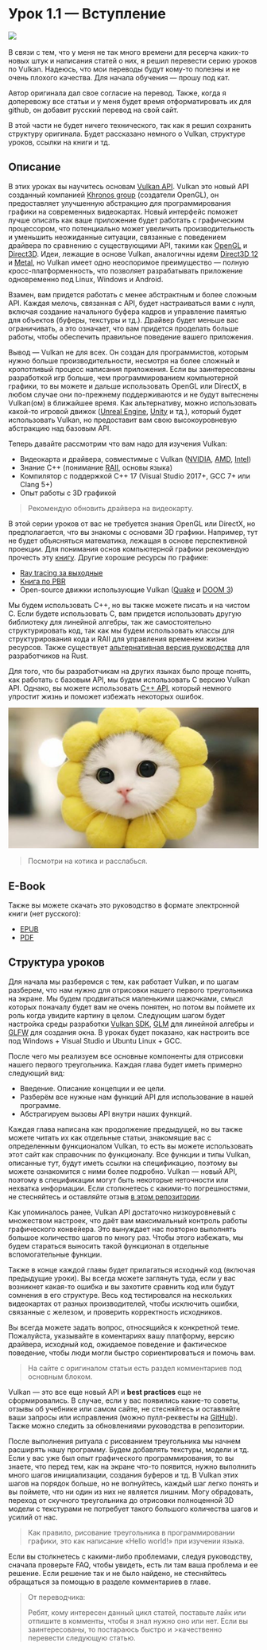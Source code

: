 # Урок 1.1 — Вступление

![](1.png)

В связи с тем, что у меня не так много времени для ресерча каких-то новых штук и написания статей о них, я решил перевести серию уроков по Vulkan. Надеюсь, что мои переводы будут кому-то полезны и не очень плохого качества. Для начала обучения — прошу под кат.

Автор оригинала дал свое согласие на перевод. Также, когда я доперевожу все статьи и у меня будет время отформатировать их для github, он добавит русский перевод на свой сайт.

В этой части не будет ничего технического, так как я решил сохранить структуру оригинала. Будет рассказано немного о Vulkan, структуре уроков, ссылки на книги и тд.

## Описание

В этих уроках вы научитесь основам [Vulkan API](https://www.khronos.org/vulkan/). Vulkan это новый API созданный компанией [Khronos group](https://www.khronos.org/) \(создатели OpenGL\), он предоставляет улучшенную абстракцию для программирования графики на современных видеокартах. Новый интерфейс поможет лучше описать как ваше приложение будет работать с графическим процессором, что потенциально может увеличить производительность и уменьшить неожиданные ситуации, связанные с поведением драйвера по сравнению с существующими API, такими как [OpenGL](https://en.wikipedia.org/wiki/OpenGL) и [Direct3D](https://en.wikipedia.org/wiki/Direct3D). Идеи, лежащие в основе Vulkan, аналогичны идеям [Direct3D 12](https://en.wikipedia.org/wiki/Direct3D#Direct3D_12) и [Metal](https://en.wikipedia.org/wiki/Metal_(API)), но Vulkan имеет одно неоспоримое преимущество — полную кросс-платформенность, что позволяет разрабатывать приложение одновременно под Linux, Windows и Android.

Взамен, вам придется работать с менее абстрактным и более сложным API. Каждая мелочь, связанная с API, будет настраиваться вами с нуля, включая создание начального буфера кадров и управление памятью для объектов \(буферы, текстуры и тд.\). Драйвер будет меньше вас ограничивать, а это означает, что вам придется проделать больше работы, чтобы обеспечить правильное поведение вашего приложения.

Вывод — Vulkan не для всех. Он создан для программистов, которым нужно больше производительности, несмотря на более сложный и кропотливый процесс написания приложения. Если вы заинтересованы разработкой игр больше, чем программированием компьютерной графики, то вы можете и дальше использовать OpenGL или DirectX, в любом случае они по-прежнему поддерживаются и не будут вытеснены Vulkan\(ом\) в ближайшее время. Как альтернативу, можно использовать какой-то игровой движок \([Unreal Engine](https://en.wikipedia.org/wiki/Unreal_Engine#Unreal_Engine_4), [Unity](https://en.wikipedia.org/wiki/Unity_(game_engine)) и тд.\), который будет использовать Vulkan, но предоставит вам свою высокоуровневую абстракцию над базовым API.

Теперь давайте рассмотрим что вам надо для изучения Vulkan:

- Видеокарта и драйвера, совместимые с Vulkan \([NVIDIA](https://developer.nvidia.com/vulkan-driver), [AMD](https://www.amd.com/en/technologies?utm_medium=redirect&utm_source=301), [Intel](https://software.intel.com/content/www/us/en/develop/blogs/new-intel-vulkan-beta-1540204404-graphics-driver-for-windows-78110-1540.html)\)
- Знание C++ \(понимание [RAII](https://ru.wikipedia.org/wiki/%D0%9F%D0%BE%D0%BB%D1%83%D1%87%D0%B5%D0%BD%D0%B8%D0%B5_%D1%80%D0%B5%D1%81%D1%83%D1%80%D1%81%D0%B0_%D0%B5%D1%81%D1%82%D1%8C_%D0%B8%D0%BD%D0%B8%D1%86%D0%B8%D0%B0%D0%BB%D0%B8%D0%B7%D0%B0%D1%86%D0%B8%D1%8F), основы языка\)
- Компилятор с поддержкой C++ 17 \(Visual Studio 2017+, GCC 7+ или Clang 5+\)
- Опыт работы с 3D графикой

> Рекомендую обновить драйвера на видеокарту.

В этой серии уроков от вас не требуется знания OpenGL или DirectX, но предполагается, что вы знакомы с основами 3D графики. Например, тут не будет объясняться математика, лежащая в основе перспективной проекции. Для понимания основ компьютерной графики рекомендую прочесть эту [книгу](https://paroj.github.io/gltut/). Другие хорошие ресурсы по графике:

- [Ray tracing за выходные](https://github.com/RayTracing/InOneWeekend)
- [Книга по PBR](http://www.pbr-book.org/)
- Open-source движки использующие Vulkan \([Quake](https://github.com/Novum/vkQuake) и [DOOM 3](https://github.com/DustinHLand/vkDOOM3)\)

Мы будем использовать С++, но вы также можете писать и на чистом С. Если будете использовать С, вам придется использовать другую библиотеку для линейной алгебры, так же самостоятельно структурировать код, так как мы будем использовать классы для структурирования кода и RAII для управления временем жизни ресурсов. Также существует [альтернативная версия руководства](https://github.com/bwasty/vulkan-tutorial-rs) для разработчиков на Rust.

Для того, что бы разработчикам на других языках было проще понять, как работать с базовым API, мы будем использовать С версию Vulkan API. Однако, вы можете использовать [C++ API](https://github.com/KhronosGroup/Vulkan-Hpp), который немного упростит жизнь и поможет избежать некоторых ошибок.

![](1.jpeg)

> Посмотри на котика и расслабься.

## E-Book

Также вы можете скачать это руководство в формате электронной книги (нет русского):

- [EPUB](https://raw.githubusercontent.com/Overv/VulkanTutorial/master/ebook/Vulkan%20Tutorial%20en.epub)
- [PDF](https://raw.githubusercontent.com/Overv/VulkanTutorial/master/ebook/Vulkan%20Tutorial%20en.pdf)

## Структура уроков

Для начала мы разберемся с тем, как работает Vulkan, и по шагам разберем, что нам нужно для отрисовки нашего первого треугольника на экране. Мы будем продвигаться маленькими шажочками, смысл которых поначалу будет вам не очень понятен, но потом вы поймете их роль когда увидите картину в целом. Следующим шагом будет настройка среды разработки [Vulkan SDK](https://www.lunarg.com/vulkan-sdk/), [GLM](https://glm.g-truc.net/0.9.9/index.html) для линейной алгебры и [GLFW](https://www.glfw.org/) для создания окна. В уроках будет показано, как настроить все под Windows + Visual Studio и Ubuntu Linux + GCC.

После чего мы реализуем все основные компоненты для отрисовки нашего первого треугольника. Каждая глава будет иметь примерно следующий вид:

- Введение. Описание концепции и ее цели.
- Разберём все нужные нам функций API для использование в нашей программе.
- Абстрагируем вызовы API внутри наших функций.

Каждая глава написана как продолжение предыдущей, но вы также можете читать их как отдельные статьи, знакомящие вас с определенным функционалом Vulkan, то есть вы можете использовать этот сайт как справочник по функционалу. Все функции и типы Vulkan, описанные тут, будут иметь ссылки на спецификацию, поэтому вы можете ознакомится с ними более подробно. Vulkan — новый API, поэтому в спецификации могут быть некоторые неточности или нехватка информации. Если столкнетесь с какими-то погрешностями, не стесняйтесь и оставляйте отзыв [в этом репозитории](https://github.com/KhronosGroup/Vulkan-Docs).

Как упоминалось ранее, Vulkan API достаточно низкоуровневый с множеством настроек, что даёт вам максимальный контроль работы графического конвейера. Это вынуждает нас повторно выполнять большое количество шагов по многу раз. Чтобы этого избежать, мы будем стараться выносить такой функционал в отдельные вспомогательные функции.

Также в конце каждой главы будет прилагаться исходный код \(включая предыдущие уроки\). Вы всегда можете заглянуть туда, если у вас возникнет какая-то ошибка и вы захотите сравнить код или будут сомнения в его структуре. Весь код тестировался на нескольких видеокартах от разных производителей, чтобы исключить ошибки, связанные с железом, и проверить корректность исходников.

Вы всегда можете задать вопрос, относящийся к конкретной теме. Пожалуйста, указывайте в коментариях вашу платформу, версию драйвера, исходный код, ожидаемое поведение и фактическое поведение, чтобы люди могли быстро сориентироваться и помочь вам. 

> На сайте с оригиналом статьи есть раздел комментариев под основным блоком.

Vulkan — это все еще новый API и **best practices** еще не сформировались. В случае, если у вас появились какие-то советы, отзывы об учебнике или самом сайте, не стесняйтесь и оставляйте ваши запросы или исправления \(можно пулл-реквесты на [GitHub](https://github.com/Overv/VulkanTutorial)\). Также можно следить за обновлениями руководства в репозитории.

После выполнения ритуала с рисованием треугольника мы начнем расширять нашу программу. Будем добавлять текстуры, модели и тд. Если у вас уже был опыт графического программирования, то вы знаете, что перед тем, как на экране что-то появится, нужно выполнить много шагов инициализации, создания буферов и тд. В Vulkan этих шагов на порядок больше, но не волнуйтесь, каждый шаг легко понять и вы поймете, что ни один из них не является лишним. Могу обрадовать, переход от скучного треугольника до отрисовки полноценной 3D модели с текстурами не потребует такого большого количества шагов и усилий от нас.

> Как правило, рисование треугольника в программировании графики, это как написание «Hello world!» при изучении языка.

Если вы столкнетесь с какими-либо проблемами, следуя руководству, сначала проверьте FAQ, чтобы увидеть, есть ли там ваша проблема и ее решение. Если решение так и не было найдено, не стесняйтесь обращаться за помощью в разделе комментариев в главе.

>От переводчика:
>
>Ребят, кому интересен данный цикл статей, поставьте лайк или отпишите в комменты, чтобы я знал нужно оно или нет. Если вы заинтересованы, то постараюсь быстро и >качественно перевести следующую статью.
